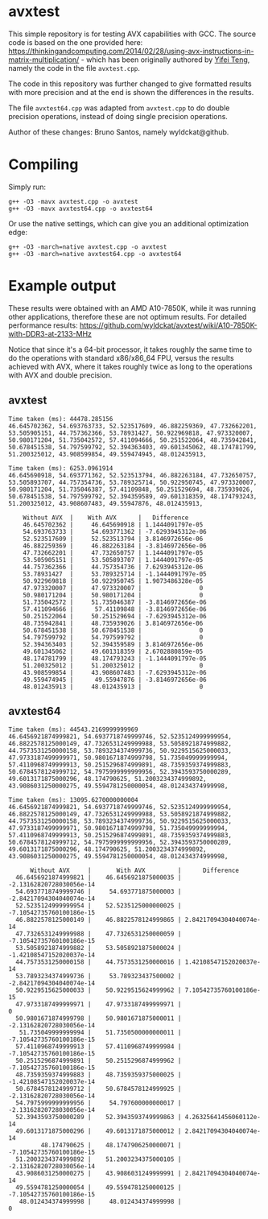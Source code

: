 avxtest
=======
This simple repository is for testing AVX capabilities with GCC. The source code is based on the one provided here: https://thinkingandcomputing.com/2014/02/28/using-avx-instructions-in-matrix-multiplication/ - which has been originally authored by [Yifei Teng](https://github.com/tengyifei/), namely the code in the file `avxtest.cpp`.

The code in this repository was further changed to give formatted results with more precision and at the end is shown the differences in the results.

The file `avxtest64.cpp` was adapted from `avxtest.cpp` to do double precision operations, instead of doing single precision operations.

Author of these changes: Bruno Santos, namely wyldckat@github.


Compiling
=========
Simply run:

    g++ -O3 -mavx avxtest.cpp -o avxtest
    g++ -O3 -mavx avxtest64.cpp -o avxtest64

Or use the native settings, which can give you an additional optimization edge:

    g++ -O3 -march=native avxtest.cpp -o avxtest
    g++ -O3 -march=native avxtest64.cpp -o avxtest64


Example output
==============

These results were obtained with an AMD A10-7850K, while it was running other applications, therefore these are not optimum results. For detailed performance results: https://github.com/wyldckat/avxtest/wiki/A10-7850K-with-DDR3-at-2133-MHz

Notice that since it's a 64-bit processor, it takes roughly the same time to do the operations with standard x86/x86_64 FPU, versus the results achieved with AVX, where it takes roughly twice as long to the operations with AVX and double precision.

avxtest
-------

    Time taken (ms): 44478.285156
    46.645702362, 54.693763733, 52.523517609, 46.882259369, 47.732662201, 53.505905151, 44.757362366, 53.78931427, 50.922969818, 47.973320007, 50.980171204, 51.735042572, 57.411094666, 50.251522064, 48.735942841, 50.678451538, 54.797599792, 52.394363403, 49.601345062, 48.174781799, 51.200325012, 43.908599854, 49.559474945, 48.012435913, 

    Time taken (ms): 6253.0961914
    46.645690918, 54.693771362, 52.523513794, 46.882263184, 47.732650757, 53.505893707, 44.757354736, 53.789325714, 50.922950745, 47.973320007, 50.980171204, 51.735046387, 57.41109848, 50.251529694, 48.735939026, 50.678451538, 54.797599792, 52.394359589, 49.601318359, 48.174793243, 51.200325012, 43.908607483, 49.55947876, 48.012435913, 

        Without AVX  |    With AVX      |   Difference
        46.645702362 |     46.645690918 | 1.1444091797e-05
        54.693763733 |     54.693771362 | -7.6293945312e-06
        52.523517609 |     52.523513794 | 3.8146972656e-06
        46.882259369 |     46.882263184 | -3.8146972656e-06
        47.732662201 |     47.732650757 | 1.1444091797e-05
        53.505905151 |     53.505893707 | 1.1444091797e-05
        44.757362366 |     44.757354736 | 7.6293945312e-06
        53.78931427  |     53.789325714 | -1.1444091797e-05
        50.922969818 |     50.922950745 | 1.9073486328e-05
        47.973320007 |     47.973320007 |                0
        50.980171204 |     50.980171204 |                0
        51.735042572 |     51.735046387 | -3.8146972656e-06
        57.411094666 |      57.41109848 | -3.8146972656e-06
        50.251522064 |     50.251529694 | -7.6293945312e-06
        48.735942841 |     48.735939026 | 3.8146972656e-06
        50.678451538 |     50.678451538 |                0
        54.797599792 |     54.797599792 |                0
        52.394363403 |     52.394359589 | 3.8146972656e-06
        49.601345062 |     49.601318359 | 2.6702880859e-05
        48.174781799 |     48.174793243 | -1.1444091797e-05
        51.200325012 |     51.200325012 |                0
        43.908599854 |     43.908607483 | -7.6293945312e-06
        49.559474945 |      49.55947876 | -3.8146972656e-06
        48.012435913 |     48.012435913 |                0


avxtest64
---------

    Time taken (ms): 44543.2169999999969
    46.6456921874999821, 54.6937718749999746, 52.5235124999999954, 46.8822578125000149, 47.7326531249999988, 53.5058921874999882, 44.7573531250000158, 53.7893234374999736, 50.9229515625000033, 47.9733187499999971, 50.9801671874999798, 51.735049999999994, 57.4110968749999913, 50.2515296874999891, 48.7359359374999883, 50.6784578124999712, 54.7975999999999956, 52.3943593750000289, 49.6013171875000296, 48.174790625, 51.2003234374999892, 43.9086031250000275, 49.5594781250000054, 48.012434374999998, 

    Time taken (ms): 13095.6270000000004
    46.6456921874999821, 54.6937718749999746, 52.5235124999999954, 46.8822578125000149, 47.7326531249999988, 53.5058921874999882, 44.7573531250000158, 53.7893234374999736, 50.9229515625000033, 47.9733187499999971, 50.9801671874999798, 51.735049999999994, 57.4110968749999913, 50.2515296874999891, 48.7359359374999883, 50.6784578124999712, 54.7975999999999956, 52.3943593750000289, 49.6013171875000296, 48.174790625, 51.2003234374999892, 43.9086031250000275, 49.5594781250000054, 48.012434374999998, 

          Without AVX     |       With AVX         |      Difference
      46.6456921874999821 |    46.6456921875000035 | -2.13162820728030056e-14
      54.6937718749999746 |     54.693771875000003 | -2.84217094304040074e-14
      52.5235124999999954 |    52.5235125000000025 | -7.10542735760100186e-15
      46.8822578125000149 |    46.8822578124999865 | 2.84217094304040074e-14
      47.7326531249999988 |    47.7326531250000059 | -7.10542735760100186e-15
      53.5058921874999882 |    53.5058921875000024 | -1.42108547152020037e-14
      44.7573531250000158 |    44.7573531250000016 | 1.42108547152020037e-14
      53.7893234374999736 |     53.789323437500002 | -2.84217094304040074e-14
      50.9229515625000033 |    50.9229515624999962 | 7.10542735760100186e-15
      47.9733187499999971 |    47.9733187499999971 |                      0
      50.9801671874999798 |    50.9801671875000011 | -2.13162820728030056e-14
       51.735049999999994 |    51.7350500000000011 | -7.10542735760100186e-15
      57.4110968749999913 |    57.4110968749999984 | -7.10542735760100186e-15
      50.2515296874999891 |    50.2515296874999962 | -7.10542735760100186e-15
      48.7359359374999883 |    48.7359359375000025 | -1.42108547152020037e-14
      50.6784578124999712 |    50.6784578124999925 | -2.13162820728030056e-14
      54.7975999999999956 |     54.797600000000017 | -2.13162820728030056e-14
      52.3943593750000289 |    52.3943593749999863 | 4.26325641456060112e-14
      49.6013171875000296 |    49.6013171875000012 | 2.84217094304040074e-14
             48.174790625 |    48.1747906250000071 | -7.10542735760100186e-15
      51.2003234374999892 |    51.2003234375000105 | -2.13162820728030056e-14
      43.9086031250000275 |    43.9086031249999991 | 2.84217094304040074e-14
      49.5594781250000054 |    49.5594781250000125 | -7.10542735760100186e-15
       48.012434374999998 |     48.012434374999998 |                      0

